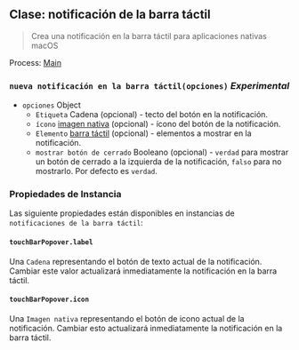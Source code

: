 ## Clase: notificación de la barra táctil

> Crea una notificación en la barra táctil para aplicaciones nativas macOS

Process: [Main](../tutorial/quick-start.md#main-process)

### `nueva notificación en la barra táctil(opciones)` *Experimental*

* `opciones` Object 
  * `Etiqueta` Cadena (opcional) - tecto del botón en la notificación.
  * `ícono` [imagen nativa](native-image.md) (opcional) - ícono del botón de la notificación.
  * `Elemento` [barra táctil](touch-bar.md) (opcional) - elementos a mostrar en la notificación.
  * `mostrar botón de cerrado` Booleano (opcional) - `verdad` para mostrar un botón de cerrado a la izquierda de la notificación, `falso` para no mostrarlo. Por defecto es `verdad`.

### Propiedades de Instancia

Las siguiente propiedades están disponibles en instancias de `notificaciones de la barra táctil`:

#### `touchBarPopover.label`

Una `Cadena` representando el botón de texto actual de la notificación. Cambiar este valor actualizará inmediatamente la notificación en la barra táctil.

#### `touchBarPopover.icon`

Una `Imagen nativa` representando el botón de icono actual de la notificación. Cambiar esto actualizará inmediatamente la notificación en la barra táctil.